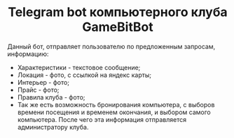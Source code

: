 <h1 align="center">Telegram bot компьютерного клуба GameBitBot</h1>

Данный бот, отправляет пользователю по предложенным запросам, информацию: 
* Характеристики - текстовое сообщение;
* Локация - фото, с ссылкой на яндекс карты;
* Интерьер - фото;
* Прайс - фото;
* Правила клуба - фото;
* Так же есть возможность бронирования компьютера, с выборов времени посещения и временем окончания, 
и выбором самого компьютера. После чего эта информация отправляется администратору клуба.

